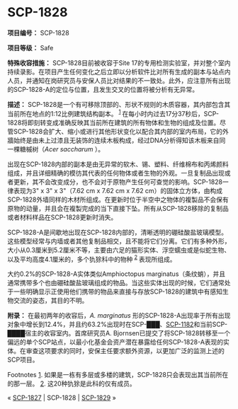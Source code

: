 # SCP-1828
                        


**项目编号：** SCP-1828

**项目等级：** Safe

**特殊收容措施：** SCP-1828目前被收容于Site 17的专用检测实验室，并对整个室内持续录影。在项目产生任何变化之后立即以分析软件比对所有生成的副本与站点内人员，并通知在岗研究员与安保人员比对结果的不一致处。此外，应注意所有出现的SCP-1828-A的定位与位置，且发生交叉的位置将被分析有无异常。

**描述：** SCP-1828是一个有可移除顶部的、形状不规则的木质容器，其内部包含其当前所在地点的1:12比例建筑结构副本。<sup class='footnoteref'>
 <a shape='rect' class='footnoteref' id='footnoteref-1' href='javascript:;' onclick='WIKIDOT.page.utils.scrollToReference(&apos;footnote-1&apos;)'>1</a>
</sup>在每小时内过去17分37秒后，SCP-1828将即刻转变成准确反映其当前所在建筑的所有物体和生物的组成及位置。尽管SCP-1828会扩大、缩小或进行其他形状变化以配合其内部的室内布局，它的外牆始终是由未上过漆且无装饰的连续木板构成，经过DNA分析得知该木板来自同一棵糖槭树（*Acer saccharum* ）。

出现在SCP-1828内部的副本是由无异常的软木、锡、塑料、纤维棉布和丙烯颜料组成，并且详细精确的模彷其代表的任何物体或者生物的外观。一旦复制品出现或者更新，其不会改变成分，也不会对于原物产生任何可查觉的影响。SCP-1828一律表现为3" x 3" x 3"（7.62 cm x 7.62 cm x 7.62 cm）的固体立方体，由构成SCP-1828外墙同样的木材所组成。在更新时位于半空中之物体的複製品不会保有原物的动量，并且会在複製完成的当下直接下坠。所有从SCP-1828移除的复制品或者材料样品在SCP-1828更新时消失。

SCP-1828-A是间歇地出现在SCP-1828内部的，清晰透明的硼硅酸盐玻璃模型。这些模型经常与内墙或者其他复制品相交，且不能将它们分离。它们有多种外形，大小从0.3厘米到5.2厘米不等，主要由六足的猫形实体、浮空蠕虫或是似蛇生物、以及平均高度4.1厘米的，多个犰狳科中的物种<sup class='footnoteref'>
 <a shape='rect' class='footnoteref' id='footnoteref-2' href='javascript:;' onclick='WIKIDOT.page.utils.scrollToReference(&apos;footnote-2&apos;)'>2</a>
</sup>表现所组成。

大约0.2%的SCP-1828-A实体类似Amphioctopus marginatus（条纹蛸），并且通常携带多个也由硼硅酸盐玻璃组成的物品。当这些实体出现的时候，它们通常处于一些明确显示正使用他们携带的物品来直接与存放SCP-1828的建筑中有感知生物交流的姿态，其目的不明。

**附录：** 在最初两年的收容后，*A. marginatus* 形的SCP-1828-A出现率于所有出现对象中增长到12.4%，并且约63.2%出现时在SCP-███、[SCP-1182](/scp-1182)和当前SCP-████宿主的收容室内。首席研究员A. Bjornsen已提交了将SCP-1828转移至一个偏远的单个SCP站点，以最小化基金会资产潜在暴露给任何SCP-1828-A表现的实体。在审查这项要求的同时，安保主任要求额外资源，以更加广泛的监测上述的SCP项目。


Footnotes
<a shape='rect' href='javascript:;' onclick='WIKIDOT.page.utils.scrollToReference(&apos;footnoteref-1&apos;)'>1</a>. 如果是一栋有多层或多楼的建筑，SCP-1828只会表现出其当前所在的那一层。
<a shape='rect' href='javascript:;' onclick='WIKIDOT.page.utils.scrollToReference(&apos;footnoteref-2&apos;)'>2</a>. 这20种犰狳是此科的仅有成员。



« [SCP-1827](/scp-1827) | SCP-1828 | [SCP-1829](/scp-1829) »





                    